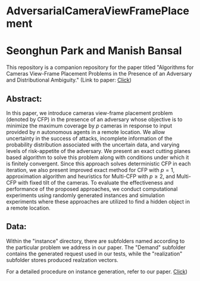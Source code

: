 # AdversarialCameraViewFramePlacement

# Seonghun Park and Manish Bansal
This repository is a companion repository for the paper titled "Algorithms for Cameras View-Frame Placement Problems in the Presence of an Adversary and Distributional Ambiguity." (Link to paper: [Click](https://optimization-online.org/wp-content/uploads/2023/04/ParkBansal-ArXiv-4-10-2023.pdf))

## Abstract:

In this paper, we introduce cameras view-frame placement problem (denoted by CFP) in the presence of an adversary whose objective is to minimize the maximum coverage by $p$ cameras in response to input provided by $n$ autonomous agents in a remote location. We allow uncertainty in the success of attacks, incomplete information of the probability distribution associated with the uncertain data, and varying levels of risk-appetite of the adversary. We present an exact cutting planes based algorithm to solve this problem along with conditions under which it is finitely convergent. Since this approach solves deterministic CFP in each iteration, we also present improved exact method for CFP with $p=1$, approximation algorithm and heuristics for Multi-CFP with $p\geq 2$, and Multi-CFP with fixed tilt of the cameras. To evaluate the effectiveness and performance of the proposed approaches, we conduct computational experiments using randomly generated instances and simulation experiments where these approaches are utilized to find a hidden object in a remote location.

## Data:

Within the "instance" directory, there are subfolders named according to the particular problem we address in our paper. The "Demand" subfolder contains the generated request used in our tests, while the "realization" subfolder stores produced realzation vectors.

For a detailed procedure on instance generation, refer to our paper. [Click](https://optimization-online.org/wp-content/uploads/2023/04/ParkBansal-ArXiv-4-10-2023.pdf))
